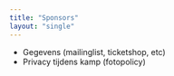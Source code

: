 ```yaml
---
title: "Sponsors"
layout: "single"
---
```

<div class="block--centered">
<ul>
	<li>Gegevens (mailinglist, ticketshop, etc)</li>
	<li>Privacy tijdens kamp (fotopolicy)</li>
</ul>
</div>